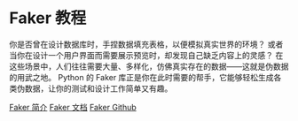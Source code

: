 # Faker 教程

<show-structure depth="2"/>

你是否曾在设计数据库时，手捏数据填充表格，以便模拟真实世界的环境？
或者当你在设计一个用户界面而需要展示预览时，却发现自己缺乏内容上的灵感？
在这些场景中，人们往往需要大量、多样化，仿佛真实存在的数据——这就是伪数据的用武之地。
Python  的 Faker 库正是你在此时需要的帮手，它能够轻松生成各类伪数据，让你的测试和设计工作简单又有趣。


<seealso>
<category ref="ref_docs">
    <a href="https://mp.weixin.qq.com/s/VxVqfBxiUDEwEKMBudEQMA">Faker 简介</a>
    <a href="https://faker.readthedocs.io/en/stable">Faker 文档</a>
</category>
<category ref="ref_github">
    <a href="https://github.com/joke2k/faker">Faker Github</a>
</category>
<category ref="ref_issues"></category>
<category ref="ref_hf"></category>
<category ref="ref_ms"></category>
</seealso>